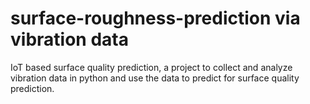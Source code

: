 # surface-roughness-prediction via vibration data
IoT based surface quality prediction, a project to collect and analyze vibration data in python and use the data to predict for surface quality prediction.
